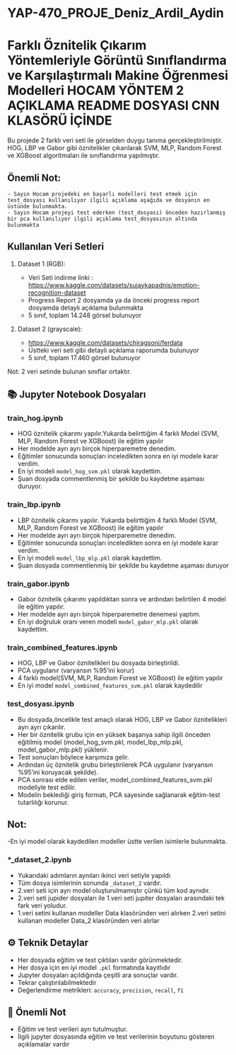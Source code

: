 # YAP-470_PROJE_Deniz_Ardil_Aydin
# Farklı Öznitelik Çıkarım Yöntemleriyle Görüntü Sınıflandırma ve Karşılaştırmalı Makine Öğrenmesi Modelleri HOCAM YÖNTEM 2 AÇIKLAMA README DOSYASI CNN KLASÖRÜ İÇİNDE

Bu projede 2 farklı veri seti ile görselden duygu tanıma gerçekleştirilmiştir. HOG, LBP ve Gabor gibi öznitelikler çıkarılarak SVM, MLP, Random Forest ve XGBoost algoritmaları ile sınıflandırma yapılmıştır.


## Önemli Not: 
    - Sayın Hocam projedeki en başarlı modelleri test etmek için test_dosyası kullanılıyor ilgili açıklama aşağıda ve dosyanın en üstünde bulunmakta.
    - Sayın Hocam projeyi test ederken (test_dosyası) önceden hazırlanmış bir pca kullanılıyor ilgili açıklama test_dosyasının altında bulunmakta



## Kullanılan Veri Setleri
1. Dataset 1 (RGB):
   - Veri Seti indirme linki : https://www.kaggle.com/datasets/sujaykapadnis/emotion-recognition-dataset
   - Progress Report 2 dosyamda ya da önceki progress report dosyamda detaylı açıklama bulunmakta
   - 5 sınıf, toplam 14.248 görsel bulunuyor

2. Dataset 2 (grayscale):
   - https://www.kaggle.com/datasets/chiragsoni/ferdata
   - Üstteki veri seti gibi detaylı açıklama raporumda bulunuyor
   - 5 sınıf, toplam 17.460 görsel bulunuyor


Not: 2 veri setinde bulunan sınıflar ortaktır.     
     
## 📚 Jupyter Notebook Dosyaları

### train_hog.ipynb
- HOG öznitelik çıkarımı yapılır.Yukarda belirttiğim 4 farklı Model (SVM, MLP, Random Forest ve XGBoost) ile eğitim yapılır
- Her modelde ayrı ayrı birçok hiperparemetre denedim.
- Eğitimler sonucunda sonuçları inceledikten sonra en iyi modele karar verdim.
- En iyi modeli `model_hog_svm.pkl` olarak kaydettim.
- Şuan dosyada commentlenmiş bir şekilde bu kaydetme aşaması duruyor.

### train_lbp.ipynb
- LBP öznitelik çıkarmı yapılır. Yukarda belirttiğim 4 farklı Model (SVM, MLP, Random Forest ve XGBoost) ile eğitim yapılır
- Her modelde ayrı ayrı birçok hiperparemetre denedim.
- Eğitimler sonucunda sonuçları inceledikten sonra en iyi modele karar verdim.
- En iyi modeli `model_lbp_mlp.pkl` olarak kaydettim.
-  Şuan dosyada commentlenmiş bir şekilde bu kaydetme aşaması duruyor

### train_gabor.ipynb
- Gabor öznitelik çıkarımı yapıldıktan sonra ve ardından belirtilen 4 model ile eğitim yapılır. 
- Her modelde ayrı ayrı birçok hiperparemetre denemesi yaptım.
- En iyi doğruluk oranı veren modeli  `model_gabor_mlp.pkl` olarak kaydettim.

### train_combined_features.ipynb
- HOG, LBP ve Gabor öznitelikleri bu dosyada birleştirildi.
- PCA uygulanır (varyansın %95’ini korur)
- 4 farklı model(SVM, MLP, Random Forest ve XGBoost) ile eğitim yapılır
- En iyi model `model_combined_features_svm.pkl` olarak kaydedilir

### test_dosyası.ipynb


- Bu dosyada,öncelikle test amaçlı olarak HOG, LBP ve Gabor öznitelikleri ayrı ayrı çıkarılır.
- Her bir öznitelik grubu için en yüksek başarıya sahip ilgili önceden eğitilmiş model (model_hog_svm.pkl, model_lbp_mlp.pkl, model_gabor_mlp.pkl) yüklenir.
- Test sonuçları böylece karşımıza gelir.
- Ardından üç öznitelik grubu birleştirilerek PCA uygulanır (varyansın %95’ini koruyacak şekilde).
- PCA sonrası elde edilen veriler, model_combined_features_svm.pkl modeliyle test edilir.
- Modelin beklediği giriş formatı, PCA sayesinde sağlanarak eğitim-test tutarlılığı korunur.

## Not:
-En iyi model olarak kaydedilen modeller üstte verilen isimlerle bulunmakta.

### *_dataset_2.ipynb
- Yukarıdaki adımların aynıları ikinci veri setiyle yapıldı
- Tüm dosya isimlerinin sonunda `_dataset_2` vardır.
- 2.veri seti için ayrı model oluşturulmamıştır çünkü tüm kod aynıdır.
- 2.veri seti jupider dosyaları ile 1.veri seti jupiter dosyaları arasındaki tek fark veri yoludur.
- 1.veri setini kullanan modeller Data klasöründen veri alırken 2.veri setini kullanan modeller Data_2 klasöründen veri alırlar

## ⚙️ Teknik Detaylar
- Her dosyada eğitim ve test çıktıları vardır görünmektedir.
- Her dosya için en iyi model  `.pkl` formatında kayıtlıdır
- Jupyter dosyaları açıldığında çeşitli ara sonuçlar vardır.
- Tekrar çalıştırılabilmektedir
- Değerlendirme metrikleri: `accuracy`, `precision`, `recall`, `f1`

## 📌 Önemli Not
- Eğitim ve test verileri ayrı tutulmuştur.
- İlgili jupyter dosyasında eğitim ve test verilerinin boyutunu gösteren açıklamalar vardır 

